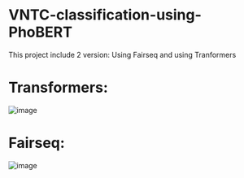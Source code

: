# VNTC-classification-using-PhoBERT
This project include 2 version: Using Fairseq and using Tranformers
# Transformers:
![image](https://github.com/HienNguyenVinh/VNTC-classification-using-PhoBERT/assets/126568387/23094ad9-7ccf-4608-b30d-c0e294bfa704)
# Fairseq:
![image](https://github.com/HienNguyenVinh/VNTC-classification-using-PhoBERT/assets/126568387/10b70fcc-b3ef-4be6-bb5d-bbcd37e7a7e4)
